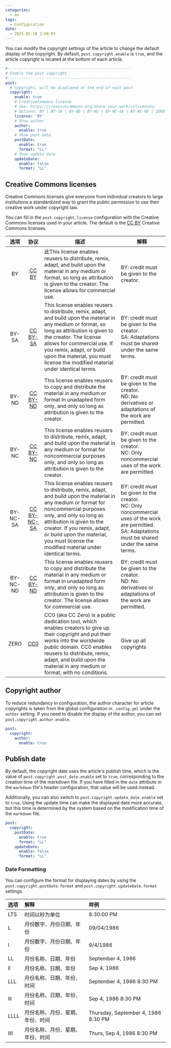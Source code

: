 ```yaml
---
categories:
  - en
tags:
  - Configuration
date:
  - 2025-02-18 2:00:03
---
```


You can modify the copyright settings of the article to change the default display of the copyright. By default, `post.copyright.enable` is `true`, and the article copyright is located at the bottom of each article.

``` yml
#------------------------------------------------------
# Enable the post copyright
#------------------------------------------------------
post:
  # Copyright, will be displayed at the end of each post
  copyright:
    enable: true
    # CreativeCommons license
    # See: https://creativecommons.org/share-your-work/cclicenses/
    # Options: BY | BY-SA | BY-ND | BY-NC | BY-NC-SA | BY-NC-ND | ZERO
    license: 'BY'
    # Show author
    author:
      enable: true
    # Show post date
    postDate:
      enable: true
      format: "LL"
    # Show update date
    updateDate:
      enable: false
      format: "LL"
```

## Creative Commons licenses
Creative Commons licenses give everyone from individual creators to large institutions a standardized way to grant the public permission to use their creative work under copyright law.

You can fill in the `post.copyright.license` configuration with the Creative Commons licenses used in your article. The default is the [CC BY](https://creativecommons.org/licenses/by/4.0/) Creative Commons licenses.

| 选项 | 协议 | 描述 | 解释 |
| :---: | :---: | --- | --- |
| BY | [CC BY](https://creativecommons.org/licenses/by/4.0/) | 此This license enables reusers to distribute, remix, adapt, and build upon the material in any medium or format, so long as attribution is given to the creator. The license allows for commercial use. | BY: credit must be given to the creator. |
| BY-SA | [CC BY-SA](https://creativecommons.org/licenses/by-sa/4.0/) | This license enables reusers to distribute, remix, adapt, and build upon the material in any medium or format, so long as attribution is given to the creator. The license allows for commercial use. If you remix, adapt, or build upon the material, you must license the modified material under identical terms. |  BY: credit must be given to the creator.<br> SA: Adaptations must be shared under the same terms. |
| BY-ND | [CC BY-ND](https://creativecommons.org/licenses/by-nd/4.0/) | This license enables reusers to copy and distribute the material in any medium or format in unadapted form only, and only so long as attribution is given to the creator. | BY: credit must be given to the creator. <br> ND: No derivatives or adaptations of the work are permitted. |
| BY-NC | [CC BY-NC](https://creativecommons.org/licenses/by-nc/4.0/) | This license enables reusers to distribute, remix, adapt, and build upon the material in any medium or format for noncommercial purposes only, and only so long as attribution is given to the creator.  | BY: credit must be given to the creator. <br> NC: Only noncommercial uses of the work are permitted. |
| BY-NC-SA | [CC BY-NC-SA](https://creativecommons.org/licenses/by-nc-sa/4.0/) | This license enables reusers to distribute, remix, adapt, and build upon the material in any medium or format for noncommercial purposes only, and only so long as attribution is given to the creator. If you remix, adapt, or build upon the material, you must license the modified material under identical terms. | BY: credit must be given to the creator. <br> NC: Only noncommercial uses of the work are permitted. <br> SA: Adaptations must be shared under the same terms. |
| BY-NC-ND | [CC BY-ND](https://creativecommons.org/licenses/by-nd/4.0/) | This license enables reusers to copy and distribute the material in any medium or format in unadapted form only, and only so long as attribution is given to the creator. The license allows for commercial use. | BY: credit must be given to the creator. <br> ND: No derivatives or adaptations of the work are permitted. |
| ZERO | [CC0](https://creativecommons.org/publicdomain/zero/1.0/) | CC0 (aka CC Zero) is a public dedication tool, which enables creators to give up their copyright and put their works into the worldwide public domain. CC0 enables reusers to distribute, remix, adapt, and build upon the material in any medium or format, with no conditions. | Give up all copyrights |

## Copyright author
To reduce redundancy in configuration, the author character for article copyrights is taken from the global configuration in `_config.yml` under the `author` setting. If you need to disable the display of the author, you can set `post.copyright.author.enable`.

``` yml
post:
  copyright:
    author:
      enable: true
```

## Publish date
By default, the copyright date uses the article's publish time, which is the value of `post.copyright.post_date.enable` set to `true`, corresponding to the creation time of the markdown file. If you have filled in the `date` attribute in the `markdown` file's header configuration, that value will be used instead.

Additionally, you can also switch to `post.copyright.update_date.enable` set to `true`. Using the update time can make the displayed date more accurate, but this time is determined by the system based on the modification time of the `markdown` file.

``` yml
post:
  copyright:
    postDate:
      enable: true
      format: "LL"
    updateDate:
      enable: false
      format: "LL"
```

### Date Formatting
You can configure the format for displaying dates by using the `post.copyright.postDate.format` and `post.copyright.updateDate.format` settings.

| 选项 | 解释 | 样例 |
| :---- | :---- | :---- |
| LTS | 时间以秒为单位 | 8:30:00 PM |
| L | 月份数字、月份日期、年份 | 09/04/1986 |
| l | 月份数字、月份日期、年份 | 9/4/1986 |
| LL | 月份名称、日期、年份 | September 4, 1986 | V
| ll | 月份名称、日期、年份 | Sep 4, 1986 | V
| LLL | 月份名称、日期、年份、时间 | September 4, 1986 8:30 PM |
| lll | 月份名称、日期、年份、时间 | Sep 4, 1986 8:30 PM |
| LLLL | 月份名称、月份、星期、年份、时间 | Thursday, September 4, 1986 8:30 PM |
| llll | 月份名称、月份、星期、年份、时间 | Thurs, Sep 4, 1986 8:30 PM |

